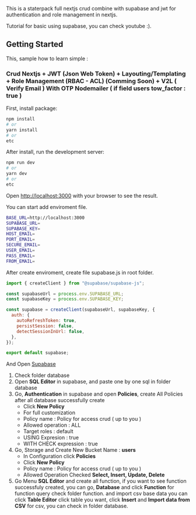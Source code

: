 This is a staterpack full nextjs crud combine with supabase and jwt for authentication and role management in nextjs.

Tutorial for basic using supabase, you can check youtube :).

## Getting Started

This, sample how to learn simple :

### Crud Nextjs + JWT (Json Web Token) + Layouting/Templating + Role Management (RBAC - ACL) (Comming Soon) + V2L ( Verify Email ) With OTP Nodemailer ( if field users tow_factor : true )

First, install package:

```bash
npm install
# or
yarn install
# or
etc
```

After install, run the development server:

```bash
npm run dev
# or
yarn dev
# or
etc
```

Open [http://localhost:3000](http://localhost:3000) with your browser to see the result.

You can start add enviroment file.

```bash
BASE_URL=http://localhost:3000
SUPABASE_URL=
SUPABASE_KEY=
HOST_EMAIL=
PORT_EMAIL=
SECURE_EMAIL=
USER_EMAIL=
PASS_EMAIL=
FROM_EMAIL=
```

After create enviroment, create file supabase.js in root folder.

```javascript
import { createClient } from "@supabase/supabase-js";

const supabaseUrl = process.env.SUPABASE_URL;
const supabaseKey = process.env.SUPABASE_KEY;

const supabase = createClient(supabaseUrl, supabaseKey, {
  auth: {
    autoRefreshToken: true,
    persistSession: false,
    detectSessionInUrl: false,
  },
});

export default supabase;
```

And Open [Supabase](https://supabase.com/)

1. Check folder database
2. Open **SQL Editor** in supabase, and paste one by one sql in folder database
3. Go, **Authentication** in supabase and open **Policies**, create All Policies after all database successfully create
   - Click **New Policy**
   - For full customization
   - Policy name : Policy for access crud ( up to you )
   - Allowed operation : ALL 
   - Target roles : default
   - USING Expresion : true
   - WITH CHECK expression : true
4. Go, Storage and Create New Bucket Name : **users**
   - In Configuration click **Policies**
   - Click **New Policy**
   - Policy name : Policy for access crud ( up to you )
   - Allowed Operation Checked **Select, Insert, Update, Delete**
5. Go Menu **SQL Editor** and create all function, if you want to see function successfuly created, you can go, **Database** and click **Function** for function query check folder function. and import csv base data you can click **Table Editor** click table you want, click **Insert** and **Import data from CSV** for csv, you can check in folder database.
